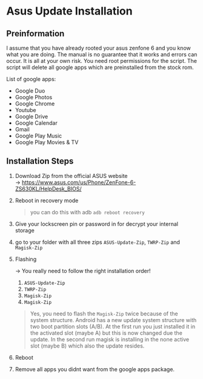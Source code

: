 # Asus Update Installation

## Preinformation

I assume that you have already rooted your asus zenfone 6 and you know what you are doing. The manual is no guarantee that it works and errors can occur. It is all at your own risk. You need root permissions for the script. The script will delete all google apps which are preinstalled from the stock rom.

List of google apps:

* Google Duo
* Google Photos
* Google Chrome
* Youtube
* Google Drive
* Google Calendar
* Gmail
* Google Play Music
* Google Play Movies & TV

## Installation Steps

1. Download Zip from the official ASUS website\
&rightarrow; <https://www.asus.com/us/Phone/ZenFone-6-ZS630KL/HelpDesk_BIOS/>
2. Reboot in recovery mode
   > you can do this with adb `adb reboot recovery`
3. Give your lockscreen pin or password in for decrypt your internal storage
4. go to your folder with all three zips `ASUS-Update-Zip`, `TWRP-Zip` and `Magisk-Zip`
5. Flashing

   &rightarrow; You really need to follow the right installation order!

   1. `ASUS-Update-Zip`
   1. `TWRP-Zip`
   2. `Magisk-Zip`
   3. `Magisk-Zip`

   > Yes, you need to flash the `Magisk-Zip` twice because of the system structure. Android has a new update system structure with two boot partition slots (A/B). At the first run you just installed it in the activated slot (maybe A) but this is now changed due the update. In the second run magisk is installing in the none active slot (maybe B) which also the update resides.
6. Reboot
7. Remove all apps you didnt want from the google apps package.

